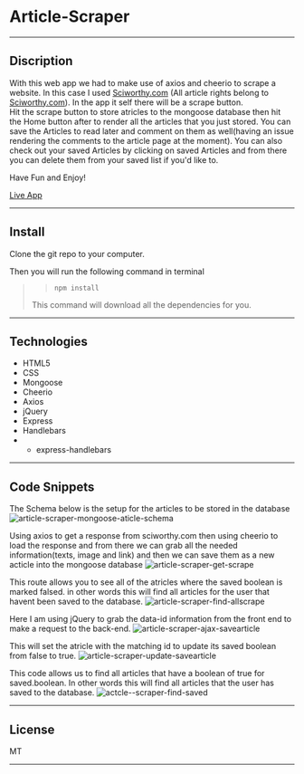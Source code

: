 # Article-Scraper
---

## Discription
With this web app we had to make use of axios and cheerio to scrape a website. In this case I used [Sciworthy.com](www.sciworthy.com) (All article rights belong to [Sciworthy.com](www.sciworthy.com)). In the app it self there will be a scrape button.\
Hit the scrape button to store atricles to the mongoose database then hit the Home button after to render all the articles that you just stored.
You can save the Articles to read later and comment on them as well(having an issue rendering the comments to the article page at the moment).
You can also check out your saved Articles by clicking on saved Articles and from there you can delete them from your saved list if you'd like to.


Have Fun and Enjoy!  

[Live App](https://article-scraper1021.herokuapp.com/articles)

---

## Install
Clone the git repo to your computer.

Then you will run the following command in terminal

> > `npm install`
>
> This command will download all the dependencies for you.

---

## Technologies
- HTML5
- CSS
- Mongoose
- Cheerio
- Axios
- jQuery
- Express
- Handlebars
- - express-handlebars

---

## Code Snippets

The Schema below is the setup for the articles to be stored in the database 
![article-scraper-mongoose-aticle-schema](https://user-images.githubusercontent.com/57015344/87861341-32ed1980-c8fa-11ea-9c73-3020115276c2.png)

Using axios to get a response from sciworthy.com then using cheerio to load the response and from there we can grab all the needed information(texts, image and link)
and then we can save them as a new acticle into the mongoose database
![article-scraper-get-scrape](https://user-images.githubusercontent.com/57015344/87861343-3d0f1800-c8fa-11ea-8a23-c129128117fe.png)

This route allows you to see all of the atricles where the saved boolean is marked falsed. in other words this will find all articles for the user that havent been saved to the database.
![article-scraper-find-allscrape](https://user-images.githubusercontent.com/57015344/87861346-426c6280-c8fa-11ea-9b7a-331c2ccd875a.png)

Here I am using jQuery to grab the data-id information from the front end to make a request to the back-end. 
![article-scraper-ajax-savearticle](https://user-images.githubusercontent.com/57015344/87861357-4ac49d80-c8fa-11ea-92e1-a8a12f40b290.png)

This will set the atricle with the matching id to update its saved boolean from false to true.
![article-scraper-update-savearticle](https://user-images.githubusercontent.com/57015344/87861373-5c0daa00-c8fa-11ea-8361-e1faa29270d1.png)

This code allows us to find all articles that have a boolean of true for saved.boolean. In other words this will find all articles that the user has saved to the database.
![actcle--scraper-find-saved](https://user-images.githubusercontent.com/57015344/87861376-692a9900-c8fa-11ea-9d74-2bf595d84b2e.png)


---

## License
MT

---

